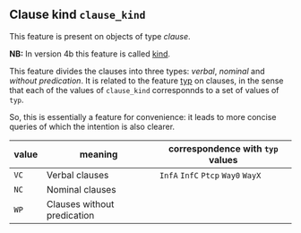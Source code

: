 Clause kind `clause_kind`
-------------------------------------------------------------------
This feature is present on objects of type *clause*.

**NB:**
In version 4b this feature is called [kind](kind).

This feature divides the clauses into three types: *verbal*, *nominal* and *without predication*.
It is related to the feature [typ](typ) on clauses, in the sense that each of the values of `clause_kind` 
corresponnds to a set of values of `typ`.

So, this is essentially a feature for convenience: it leads to more concise queries of which the intention is also clearer.

value | meaning | correspondence with `typ` values
---|---|---
`VC` | Verbal clauses | `InfA` `InfC` `Ptcp` `Way0` `WayX`
`NC` | Nominal clauses |
`WP` | Clauses without predication |

